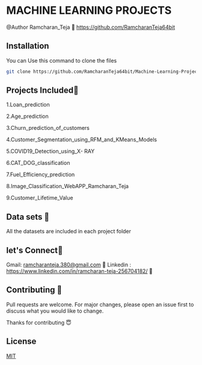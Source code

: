 # MACHINE LEARNING PROJECTS

@Author Ramcharan_Teja
📝  https://github.com/RamcharanTeja64bit

## Installation

You can Use this command to clone the files 

```bash
git clone https://github.com/RamcharanTeja64bit/Machine-Learning-Projects.git
```

## Projects Included💎

1.Loan_prediction

2.Age_prediction

3.Churn_prediction_of_customers

4.Customer_Segmentation_using_RFM_and_KMeans_Models

5.COVID19_Detection_using_X- RAY

6.CAT_DOG_classification

7.Fuel_Efficiency_prediction

8.Image_Classification_WebAPP_Ramcharan_Teja

9.Customer_Lifetime_Value
## Data sets	📖 
All the datasets are included in each project folder

## let's Connect💫 
Gmail: ramcharanteja.380@gmail.com 🔮 
Linkedin : https://www.linkedin.com/in/ramcharan-teja-256704182/ 🔆 


## Contributing 📝
Pull requests are welcome. For major changes, please open an issue first to discuss what you would like to change.

Thanks for contributing  😇

## License
[MIT](https://github.com/RamcharanTeja64bit/Machine-Learning-Projects/blob/main/LICENSE_MIT)
